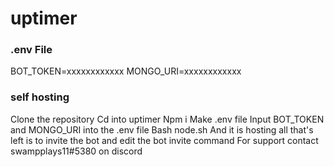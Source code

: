 # uptimer

### .env File

BOT_TOKEN=xxxxxxxxxxxx
MONGO_URI=xxxxxxxxxxxx

### self hosting
Clone the repository
Cd into uptimer
Npm i
Make .env file
Input BOT_TOKEN and MONGO_URI into the .env file
Bash node.sh
And it is hosting all that's left is to invite the bot and edit the bot invite command
For support contact swampplays11#5380 on discord

